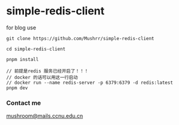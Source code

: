 # simple-redis-client
for blog use



```
git clone https://github.com/Mushrr/simple-redis-client

cd simple-redis-client

pnpm install

// 前提是redis 服务已经开启了！！！
// docker 的话可以用这一行启动
// docker run --name redis-server -p 6379:6379 -d redis:latest
pnpm dev
```

### Contact me
mushroom@mails.ccnu.edu.cn
